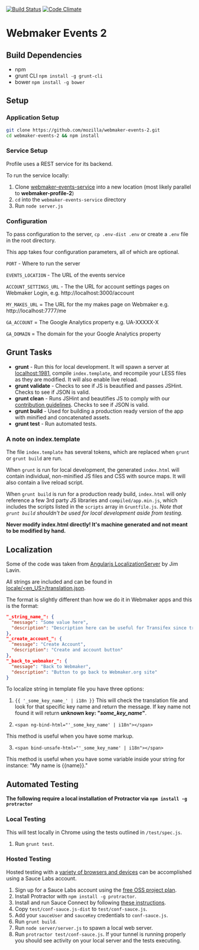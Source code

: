 [![Build Status](https://travis-ci.org/mozilla/webmaker-events-2.svg?branch=master)](https://travis-ci.org/mozilla/webmaker-events-2)
[![Code Climate](https://codeclimate.com/github/mozilla/webmaker-events-2.png)](https://codeclimate.com/github/mozilla/webmaker-events-2)

# Webmaker Events 2

## Build Dependencies

- npm
- grunt CLI `npm install -g grunt-cli`
- bower `npm install -g bower`

## Setup

### Application Setup

```bash
git clone https://github.com/mozilla/webmaker-events-2.git
cd webmaker-events-2 && npm install
```

### Service Setup

Profile uses a REST service for its backend.

To run the service locally:

1. Clone [webmaker-events-service](https://github.com/mozilla/webmaker-events-service) into a new location (most likely parallel to **webmaker-profile-2**)
2. `cd` into the `webmaker-events-service` directory
3. Run `node server.js`

### Configuration

To pass configuration to the server, `cp .env-dist .env` or create a `.env` file in the root directory.

This app takes four configuration parameters, all of which are optional.

`PORT` - Where to run the server

`EVENTS_LOCATION` - The URL of the events service

`ACCOUNT_SETTINGS_URL` - The the URL for account settings pages on Webmaker Login, e.g. http://localhost:3000/account

`MY_MAKES_URL` = The URL for the my makes page on Webmaker e.g. http://localhost:7777/me

`GA_ACCOUNT` = The Google Analytics property e.g. UA-XXXXX-X

`GA_DOMAIN` = The domain for the your Google Analytics property


## Grunt Tasks

- **grunt** - Run this for local development. It will spawn a server at [localhost:1981](http://localhost:1981), compile `index.template`, and recompile your LESS files as they are modified. It will also enable live reload.
- **grunt validate** - Checks to see if JS is beautified and passes JSHint. Checks to see if JSON is valid.
- **grunt clean** - Runs JSHint and beautifies JS to comply with our [contribution guidelines](https://github.com/mozilla/webmaker-events-2/blob/master/CONTRIBUTING.md). Checks to see if JSON is valid.
- **grunt build** - Used for building a production ready version of the app with minified and concatenated assets.
- **grunt test** - Run automated tests.

### A note on index.template

The file `index.template` has several tokens, which are replaced when `grunt` or `grunt build` are run.

When `grunt` is run for local development, the generated `index.html` will contain individual, non-minified JS files and CSS with source maps. It will also contain a live reload script.

When `grunt build` is run for a production ready build, `index.html` will only reference a few 3rd party JS libraries and `compiled/app.min.js`, which includes the scripts listed in the `scripts` array in `Gruntfile.js`. *Note that `grunt build` shouldn't be used for local development aside from testing.*

**Never modify index.html directly! It's machine generated and not meant to be modified by hand.**

## Localization

Some of the code was taken from [Angularjs LocalizationServer](https://github.com/lavinjj/angularjs-localizationservice/) by Jim Lavin.

All strings are included and can be found in [locale/<en_US>/translation.json](/locale/en_US/events2.json).

The format is slightly different than how we do it in Webmaker apps and this is the format:

``` json
"_string_name_": {
  "message": "Some value here",
  "description": "Description here can be useful for Transifex since translator can see this."
},
"_create_account_": {
  "message": "Create Account",
  "description": "Create and account button"
},
"_back_to_webmaker_": {
  "message": "Back to Webmaker",
  "description": "Button to go back to Webmaker.org site"
}
```

To localize string in template file you have three options:

1. `{{ '_some_key_name_' | i18n }}`
  This will check the translation file and look for that specific key name and return the message. If key name not found it will return **unknown key: "_some_key_name_"**.

2. `<span ng-bind-html="'_some_key_name' | i18n"></span>`

  This method is useful when you have some markup.

3. `<span bind-unsafe-html="'_some_key_name' | i18n"></span>`

  This method is useful when you have some variable inside your string for instance: "My name is {{name}}."

## Automated Testing

**The following require a local installation of Protractor via `npm install -g protractor`**

### Local Testing

This will test locally in Chrome using the tests outlined in `/test/spec.js`.

1. Run `grunt test`.

### Hosted Testing

Hosted testing with a [variety of browsers and devices](https://saucelabs.com/platforms) can be accomplished using a Sauce Labs account.

1. Sign up for a Sauce Labs account using the [free OSS project plan](https://saucelabs.com/opensauce).
2. Install Protractor with `npm install -g protractor`.
3. Install and run Sauce Connect by following [these instructions](https://docs.saucelabs.com/reference/sauce-connect/).
4. Copy `test/conf-sauce.js-dist` to `test/conf-sauce.js`.
5. Add your `sauceUser` and `sauceKey` credentials to `conf-sauce.js`.
6. Run `grunt build`.
7. Run `node server/server.js` to spawn a local web server.
8. Run `protractor test/conf-sauce.js`. If your tunnel is running properly you should see activity on your local server and the tests executing.
